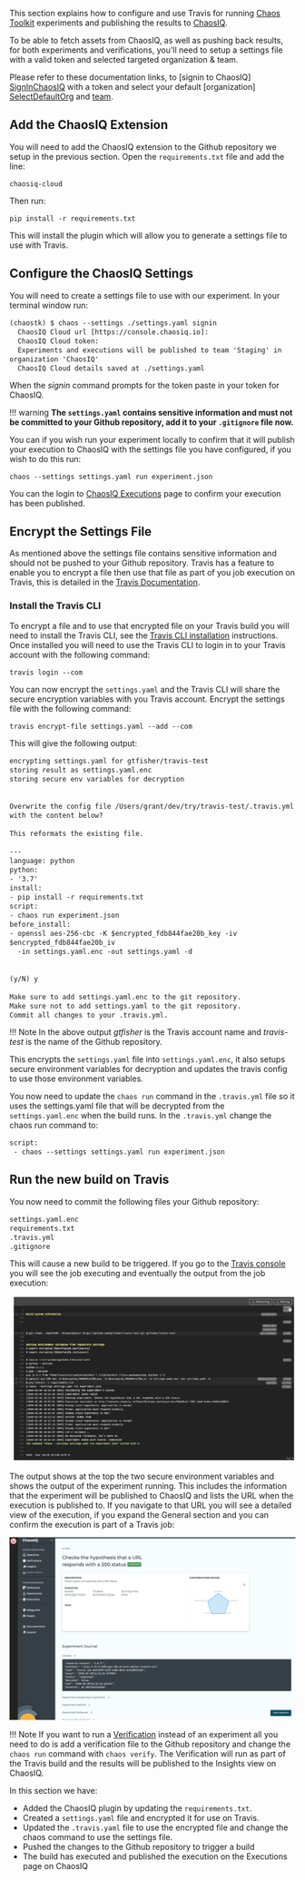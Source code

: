 This section explains how to configure and use Travis for running
[Chaos Toolkit][ChaosToolkit] experiments and publishing the results to [ChaosIQ][ChaosIQ].

To be able to fetch assets from ChaosIQ, as well as pushing back results,
for both experiments and verifications, you'll need to setup a settings file
with a valid token and selected targeted organization & team.

Please refer to these documentation links, to [signin to ChaosIQ]
[SignInChaosIQ] with a token and select your default [organization]
[SelectDefaultOrg] and [team][SelectDefaultTeam].

## Add the ChaosIQ Extension

You will need to add the ChaosIQ extension to the Github repository we setup in the previous section. Open the ```requirements.txt``` file and add the line:

```
chaosiq-cloud
```
Then run:

```
pip install -r requirements.txt
```

This will install the plugin which will allow you to generate a settings file to use with Travis.

## Configure the ChaosIQ Settings

You will need to create a settings file to use with our experiment. In your terminal window run:

```
(chaostk) $ chaos --settings ./settings.yaml signin
  ChaosIQ Cloud url [https://console.chaosiq.io]:
  ChaosIQ Cloud token:
  Experiments and executions will be published to team 'Staging' in organization 'ChaosIQ'
  ChaosIQ Cloud details saved at ./settings.yaml
```

When the *signin* command prompts for the token paste in your token for ChaosIQ.

!!! warning
    **The ```settings.yaml``` contains sensitive information and must not be committed to your Github repository, add it to your ```.gitignore``` file now.**

You can if you wish run your experiment locally to confirm that it will publish your execution to ChaosIQ with the settings file you have configured, if you wish to do this run:

```
chaos --settings settings.yaml run experiment.json
```

You can the login to [ChaosIQ Executions][ChaosIQExecutions] page to confirm your execution has been published.

## Encrypt the Settings File

As mentioned above the settings file contains sensitive information and should not be pushed to your Github repository. Travis has a feature to enable you to encrypt a file then use that file as part of you job execution on Travis, this is detailed in the [Travis Documentation][TravisFileEncryption].

### Install the Travis CLI

To encrypt a file and to use that encrypted file on your Travis build you will need to install the Travis CLI, see the [Travis CLI installation][TravisCliInstall] instructions. Once installed you will need to use the Travis CLI to login  in to your Travis account with the following command:

```
travis login --com
```

You can now encrypt the ```settings.yaml``` and the Travis CLI will share the secure encryption variables with you Travis account. Encrypt the settings file with the following command:

```
travis encrypt-file settings.yaml --add --com
```
This will give the following output:

```
encrypting settings.yaml for gtfisher/travis-test
storing result as settings.yaml.enc
storing secure env variables for decryption


Overwrite the config file /Users/grant/dev/try/travis-test/.travis.yml with the content below?

This reformats the existing file.

---
language: python
python:
- '3.7'
install:
- pip install -r requirements.txt
script:
- chaos run experiment.json
before_install:
- openssl aes-256-cbc -K $encrypted_fdb844fae20b_key -iv $encrypted_fdb844fae20b_iv
  -in settings.yaml.enc -out settings.yaml -d


(y/N) y

Make sure to add settings.yaml.enc to the git repository.
Make sure not to add settings.yaml to the git repository.
Commit all changes to your .travis.yml.
```
!!! Note
    In the above output *gtfisher* is the Travis account name and *travis-test* is the name of the Github repository.

This encrypts the ```settings.yaml``` file into  ```settings.yaml.enc```, it also setups secure environment variables for decryption and updates the travis config to use those environment variables.

You now need to update the ```chaos run``` command in the ```.travis.yml``` file so it uses the settings.yaml file that will be decrypted from the   ```settings.yaml.enc``` when the build runs. In the ```.travis.yml``` change the chaos run command to:

```
script:
 - chaos --settings settings.yaml run experiment.json
```

## Run the new build on Travis

You now need to commit the following files your Github repository:

```
settings.yaml.enc
requirements.txt
.travis.yml
.gitignore
```

 This will cause a new build to be triggered. If you go to the [Travis console][TravisConsole] you will see the job executing and eventually the output from the job execution:

![Travis Job with ChaosIQ][TravisJob]

The output shows at the top the two secure environment variables and shows the output of the experiment running. This includes the information that the experiment will be published to ChaosIQ and lists the URL when the execution is published to. If you navigate to that URL you will see a  detailed view of the execution, if you expand the General section and you can confirm the execution is part of a Travis job:

![Execution Detail][ExecutionDetail]


!!! Note
    If you want to run a [Verification][RunAndVerify] instead of an experiment all you need to do is add a verification file to the Github repository and change the ```chaos run``` command with ```chaos verify```. The Verification will run as part of the Travis build and the results will be published to the Insights view on ChaosIQ.



In this section we have:

* Added the ChaosIQ plugin by updating the ```requirements.txt```.
* Created a ```settings.yaml``` file and encrypted it for use on Travis.
* Updated the ```.travis.yaml``` file to use the encrypted file and change the chaos command to use the settings file.
* Pushed the changes to the Github repository to trigger a build
* The build has executed and published the execution on the Executions page on ChaosIQ

[ChaosToolkit]: https://chaostoolkit.org/
[ChaosIQ]: https://console.chaosiq.io/login
[SignInChaosIQ]: /gettingstarted/signin
[SelectDefaultOrg]: /organizations-and-teams/switching-organizations
[SelectDefaultTeam]: /organizations-and-teams/switching-teams
[ChaosIQExecutions]: https://console.chaosiq.io/ChaosIQ/executions/
[TravisFileEncryption]: https://docs.travis-ci.com/user/encrypting-files/
[TravisCliInstall]: https://github.com/travis-ci/travis.rb#installation
[TravisJob]: ./assets/travis-job.png
[ExecutionDetail]: ./assets/execution-details.png
[RunAndVerify]: /run-and-verify/run-and-verify/
[TravisConsole]: https://travis-ci.com/signin
